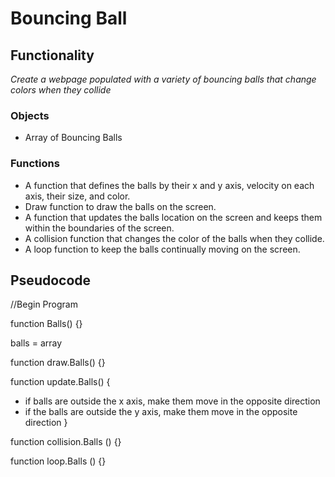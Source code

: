 # **Bouncing Ball**

## Functionality

*Create a webpage populated with a variety of bouncing balls that change colors when they collide*

### Objects
- Array of Bouncing Balls

### Functions
- A function that defines the balls by their x and y axis, velocity on each axis, their size, and color.
- Draw function to draw the balls on the screen.
- A function that updates the balls location on the screen and keeps them within the boundaries of the screen.
- A collision function that changes the color of the balls when they collide.
- A loop function to keep the balls continually moving on the screen.

## Pseudocode

//Begin Program

function Balls() {}

balls = array

function draw.Balls() {}

function update.Balls() {
   - if balls are outside the x axis, make them move in the opposite direction
   - if the balls are outside the y axis, make them move in the opposite direction
}

function collision.Balls () {}

function loop.Balls () {}

